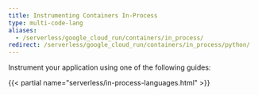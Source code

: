 ```yaml
---
title: Instrumenting Containers In-Process
type: multi-code-lang
aliases:
  - /serverless/google_cloud_run/containers/in_process/
redirect: /serverless/google_cloud_run/containers/in_process/python/
---
```


Instrument your application using one of the following guides:

{{< partial name="serverless/in-process-languages.html" >}}
